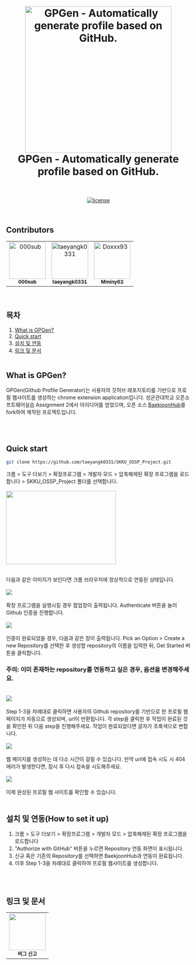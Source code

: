 <h1 align="center">
  <img src="assets/thumbnail.png" alt="GPGen - Automatically generate profile based on GitHub." width="400">
  <br>
    GPGen - Automatically generate profile based on GitHub.
  <br>
  <br>
</h1>

<p align="center">
  <a href="LICENSE"><img src="https://img.shields.io/badge/license-MIT-blue.svg" alt="license"/></a>
</p>

</br>

## Contributors

<!-- ALL-CONTRIBUTORS-LIST:START - Do not remove or modify this section -->
<!-- prettier-ignore-start -->
<!-- markdownlint-disable -->
<table>
  <tbody>
    <tr>
      <td align="center"><a href="https://github.com/000sub"><img src="https://avatars.githubusercontent.com/u/85350805?v=4?s=100" width="100px;" alt="000sub"/><br /><sub><b>000sub</b></sub></a><br /></td>
      <td align="center"><a href="https://github.com/taeyangk0331"><img src="https://avatars.githubusercontent.com/u/56949410?v=4?s=100" width="100px;" alt="taeyangk0331"/><br /><sub><b>taeyangk0331</b></sub></a><br /></td>
      <td align="center"><a href="https://github.com/Mminy62"><img src="https://avatars.githubusercontent.com/u/66752398?v=4?s=100" width="100px;" alt="Doxxx93"/><br /><sub><b>Mminy62</b></sub></a><br /></td>
  </tbody>
</table>

<!-- markdownlint-restore -->
<!-- prettier-ignore-end -->

<!-- ALL-CONTRIBUTORS-LIST:END -->

<br/>

## 목차

1. [What is GPGen?](#what-is-gpgen)
2. [Quick start](#quick-start)
3. [설치 및 연동](#설치-및-연동how-to-set-it-up)
4. [링크 및 문서](#링크-및-문서)
   <br />
   <br />


<!--- 소개 --->

## What is GPGen?

<p>
  GPGen(Github Profile Generator)는 사용자의 깃허브 레포지토리를 기반으로 프로필 웹사이트를 생성하는 chrome extension application입니다. 성균관대학교 오픈소프트웨어실습 Assignment 2에서 아이디어를 얻었으며, 
  오픈 소스 <a href="https://github.com/BaekjoonHub/BaekjoonHub">BaekjoonHub</a>를 fork하여 제작된 프로젝트입니다.
</p>

<br />
<br />

<!-- Quick Start -->

## Quick start

```bash
git clone https://github.com/taeyangk0331/SKKU_OSSP_Project.git
```
    
크롬 > 도구 더보기 > 확장프로그램 > 개발자 모드 > 압축해제된 확장 프로그램을 로드합니다 > SKKU_OSSP_Project 폴더를 선택합니다.
<br><br>
<img src="./assets/quickstart_1.PNG" width="300" height="200">

<br>
다음과 같은 이미지가 보인다면 크롬 브라우저에 정상적으로 연동된 상태입니다.
<br><br>
<img src="./assets/quickstart_2.png"><br><br>
확장 프로그램을 실행시킬 경우 팝업창이 출력됩니다. Authenticate 버튼을 눌러 Github 인증을 진행합니다. <br><br>
<img src="./assets/quickstart_3.png"><br><br>
인증이 완료되었을 경우, 다음과 같은 창이 출력됩니다. Pick an Option > Create a new Repository를 선택한 후 생성할 repository의 이름을 입력한 뒤, Get Started 버튼을 클릭합니다.

### 주의: 이미 존재하는 repository를 연동하고 싶은 경우, 옵션을 변경해주세요. <br><br>

<img src="./assets/quickstart_4.png"><br><br>
Step 1-3을 차례대로 클릭하면 사용자의 Github repository를 기반으로 한 프로필 웹 페이지가 자동으로 생성되며, url이 반환됩니다.
각 step을 클릭한 후 작업이 완료된 것을 확인한 뒤 다음 step을 진행해주세요. 작업이 완료되었다면 글자가 초록색으로 변합니다.
<br><br><img src="./assets/quickstart_5.png"><br><br>
웹 페이지를 생성하는 데 다소 시간이 걸릴 수 있습니다. 만약 url에 접속 시도 시 404 에러가 발생한다면, 잠시 후 다시 접속을 시도해주세요.
<br><br><img src="./assets/quickstart_6.png"><br><br>
이제 완성된 프로필 웹 사이트를 확인할 수 있습니다.
<br/>
<br/>

<!--- 설치 및 연동 --->

## 설치 및 연동(How to set it up)

<ol>
  <li>크롬 > 도구 더보기 > 확장프로그램 > 개발자 모드 > 압축해제된 확장 프로그램을 로드합니다</li>
  <li>"Authorize with GitHub" 버튼을 누르면 Repository 연동 화면이 표시됩니다.</li>
  <li>신규 혹은 기존의 Repository를 선택하면 BaekjoonHub과 연동이 완료됩니다.</li>
  <li>이후 Step 1-3을 차례대로 클릭하여 프로필 웹사이트를 생성합니다.</li>
</ol>
<br />
<br />

<!--- 링크 및 문서 --->

## 링크 및 문서

<table>
  <tr>
    <td align="center">
      <a href="https://github.com/taeyangk0331/SKKU_OSSP_Project/issues" title="버그신고">
          <img src="./assets/readme_icons/bug.png" width="100" height="100">
      </a><br/><sub><b>버그 신고</b></sub>
    </td>
  </tr>
</table>

<br />
<br />
